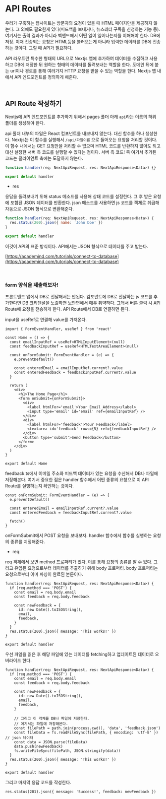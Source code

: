 # API Routes

우리가 구축하는 웹사이트는 방문자의 요청이 있을 때 HTML 페이지만을 제공하지 않는다. 그 외에도 필요한게 있다(피드백을 보내거나, 뉴스레터 구독을 신청하는 기능 등). 여기서는 출력 결과가 아니라 백엔드에서 어떤 일이 일어나는지를 이해해야 한다. DB에 저장. 이때 전송되는 요청은 HTML등을 불러오는게 아니라 입력한 데이터를 DB에 전송하는 것이다. 그럴 때 API가 필요하다.

API 라우트란 특수한 형태의 URL으로 Nextjs 앱에 추가하여 데이터를 수집하고 사용하고 DB에 저장한 뒤 원하는 형태의 데이터를 돌려보내는 역할을 한다. 도메인 뒤에 붙는 url이나 경로를 통해 여러가지 HTTP 요청을 받을 수 있는 역할을 한다. Nextjs 앱 내에서 API 엔드포인트를 정의하게 해준다.

<br>

## API Route 작성하기

Nextjs에 API 엔드포인트를 추가하기 위해서 pages 폴더 아래 `api`라는 이름의 하위 폴더를 생성해야 한다.

api 폴더 내부의 파일은 React 컴포넌트를 내보내지 않는다. 대신 함수를 하나 생성한다. Nextjs는 이 함수를 실행해서 `/api/파일이름` 으로 들어오는 요청을 처리할 것이다. 이 함수 내에서는 GET 요청만을 처리할 수 없으며 HTML 코드를 반환하지 않아도 되고 대신 설정한 서버 측 코드를 실행할 수 있다는 점이다. 서버 측 코드! 즉 여기서 추가된 코드는 클라이언트 측에는 도달하지 않는다.

```jsx
function handler(req: NextApiRequest, res: NextApiResponse<Data>) {}

export default handler
```

- res

응답을 돌려보내기 위해 status 메소드를 사용해 상태 코드를 설정한다. 그 후 받은 요청에 포함된 JSON 데이터를 반환한다. json 메소드를 사용하면 js 코드를 객체로 취급해 자동으로 JSON 형식으로 변환해준다.

```jsx
function handler(req: NextApiRequest, res: NextApiResponse<Data>) {
  res.status(200).json({ name: 'John Doe' })
}

export default handler
```

이것이 API의 표준 방식이다. API에서는 JSON 형식으로 데이터를 주고 받는다.

[https://academind.com/tutorials/connect-to-database](https://academind.com/tutorials/connect-to-database)

<br>

### form 양식을 제출해보자!

프론트엔드 앱에서 DB로 전달해서는 안된다. 컴포넌트에 DB로 전달하는 js 코드를 추가한다면 DB 크리덴셜을 노출하면 보안면에서 매우 취약하다. 그래서 버튼 클릭 시 API Route에 요청을 전송하게 한다. API Route에서 DB로 연결하면 된다.

input을 useRef로 연결해 value를 가져온다.

```tsx
import { FormEventHandler, useRef } from 'react'

const Home = () => {
  const emailInputRef = useRef<HTMLInputElement>(null)
  const feedbackInputRef = useRef<HTMLTextAreaElement>(null)

  const onFormSubmit: FormEventHandler = (e) => {
    e.preventDefault()

    const enteredEmail = emailInputRef.current?.value
    const enteredFeedback = feedbackInputRef.current?.value
  }

  return (
    <div>
      <h1>The Home Page</h1>
      <form onSubmit={onFormSubmit}>
        <div>
          <label htmlFor='email'>Your Email Address</label>
          <input type='email' id='email' ref={emailInputRef} />
        </div>
        <div>
          <label htmlFor='feedback'>Your Feedback</label>
          <textarea id='feedback' rows={5} ref={feedbackInputRef} />
        </div>
        <button type='submit'>Send Feedback</button>
      </form>
    </div>
  )
}

export default Home
```

feedback.ts에서 이메일 주소와 피드백 데이터가 있는 요청을 수신해서 DB나 파일에 저장해본다. 여기서 중요한 점은 handler 함수에서 어떤 종류의 요청으로 이 API Route를 실행하는지 확인하는 것이다.

```tsx
const onFormSubmit: FormEventHandler = (e) => {
  e.preventDefault()

  const enteredEmail = emailInputRef.current?.value
  const enteredFeedback = feedbackInputRef.current?.value

  fetch()
}
```

onFormSubmit에서 POST 요청을 보내보자. handler 함수에서 함수를 실행하는 요청의 종류를 지정해준다.

- req

req 객체에서 보면 method 프로퍼티가 있다. 이를 통해 요청의 종류를 알 수 있다. 그리고 유입된 요청으로부터 데이터를 추출하기 위해 body 프로퍼티. body 프로퍼티는 요청으로부터 이미 파싱이 완료된 본문이다.

```tsx
function handler(req: NextApiRequest, res: NextApiResponse<Data>) {
  if (req.method === 'POST') {
    const email = req.body.email
    const feedback = req.body.feedback

    const newFeedback = {
      id: new Date().toISOString(),
      email,
      feedback,
    }
  }
  res.status(200).json({ message: 'This works!' })
}

export default handler
```

우선 파일을 읽은 후 해당 파일에 있는 데이터를 fetching하고 업데이트된 데이터로 오버라이드 한다.

```tsx
function handler(req: NextApiRequest, res: NextApiResponse<Data>) {
  if (req.method === 'POST') {
    const email = req.body.email
    const feedback = req.body.feedback

    const newFeedback = {
      id: new Date().toISOString(),
      email,
      feedback,
    }

    // 그리고 이 객체를 DB나 파일에 저장한다.
    // 여기서는 파일에 저장해본다.
    const filePath = path.join(process.cwd(), 'data', 'feedback.json')
    const fileData = fs.readFileSync(filePath, { encoding: 'utf-8' }) // json 데이터
    const data = JSON.parse(fileData)
    data.push(newFeedback)
    fs.writeFileSync(filePath, JSON.stringify(data))
  }
  res.status(200).json({ message: 'This works!' })
}

export default handler
```

그리고 마지막 응답 코드를 작성한다.

```tsx
res.status(201).json({ message: 'Success!', feedback: newFeedback })
```
